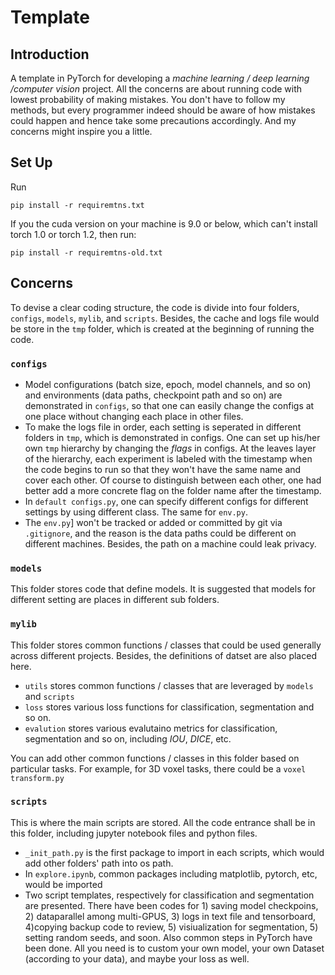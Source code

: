 # Template

## Introduction

A template in PyTorch for developing a *machine learning / deep learning /computer vision* project. All the concerns are about running code with lowest probability of making mistakes. You don't have to follow my methods, but every programmer indeed should be aware of how mistakes could happen and hence take some precautions accordingly. And my concerns might inspire you a little.

## Set Up

Run

```
pip install -r requiremtns.txt
```

If you the cuda version on your machine is 9.0 or below, which can't install torch 1.0 or torch 1.2, then run:

```
pip install -r requiremtns-old.txt
```

## Concerns

To devise a clear coding structure, the code is divide into four folders, `configs`, `models`, `mylib`, and `scripts`. Besides, the cache and logs file would be store in the `tmp` folder, which is created at the beginning of running the code.

### `configs`

* Model configurations (batch size, epoch, model channels, and so on) and environments (data paths, checkpoint path and so on) are demonstrated in `configs`, so that one can easily change the configs at one place without changing each place in other files. 
* To make the logs file in order, each setting is seperated in different folders in `tmp`, which is demonstrated in configs. One can set up his/her own `tmp` hierarchy by changing the *flags* in configs. At the leaves layer of the hierarchy, each experiment is labeled with the timestamp when the code begins to run so that they won't have the same name and cover each other. Of course to distinguish between each other, one had better add a more concrete flag on the folder name after the timestamp.
* In `default configs.py`, one can specify different configs for different settings by using different class. The same for `env.py`.
* The `env.py`] won't be tracked or added or committed by git via `.gitignore`, and the reason is the data paths could be different on different machines. Besides, the path on a machine could leak privacy.

### `models`

This folder stores code that define models. It is suggested that models for different setting are places in different sub folders.

### `mylib`

This folder stores common functions / classes that could be used generally across different projects. Besides, the definitions of datset are also placed here. 

* `utils` stores common functions / classes that are leveraged by `models` and `scripts`
* `loss` stores various loss functions for classification, segmentation and so on.
* `evalution` stores various evalutaino metrics for classification, segmentation and so on, including *IOU*, *DICE*, etc.

You can add other common functions / classes in this folder based on particular tasks. For example, for 3D voxel tasks, there could be a `voxel transform.py`

### `scripts`

This is where the main scripts are stored. All the code entrance shall be in this folder, including jupyter notebook files and python files. 

* `_init_path.py` is the first package to import in each scripts, which would add other folders' path into os path. 
* In `explore.ipynb`, common packages including matplotlib, pytorch, etc, would be imported
* Two script templates, respectively for classification and segmentation are presented. There have been codes for 1) saving model checkpoins, 2) dataparallel among multi-GPUS, 3) logs in text file and tensorboard, 4)copying backup code to review, 5) visiualization for segmentation, 5) setting random seeds, and soon. Also common steps in PyTorch have been done. All you need is to custom your own model, your own Dataset (according to your data), and maybe your loss as well.



